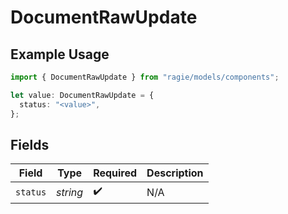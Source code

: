 # DocumentRawUpdate

## Example Usage

```typescript
import { DocumentRawUpdate } from "ragie/models/components";

let value: DocumentRawUpdate = {
  status: "<value>",
};
```

## Fields

| Field              | Type               | Required           | Description        |
| ------------------ | ------------------ | ------------------ | ------------------ |
| `status`           | *string*           | :heavy_check_mark: | N/A                |